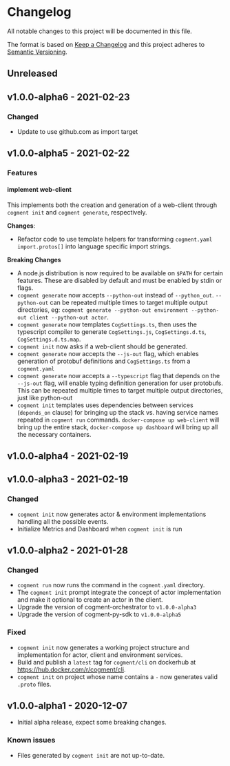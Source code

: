 # Changelog

All notable changes to this project will be documented in this file.

The format is based on [Keep a Changelog](http://keepachangelog.com/en/1.0.0/)
and this project adheres to [Semantic Versioning](http://semver.org/spec/v2.0.0.html).

## Unreleased

## v1.0.0-alpha6 - 2021-02-23

### Changed

- Update to use github.com as import target

## v1.0.0-alpha5 - 2021-02-22

### Features

#### implement web-client

This implements both the creation and generation of a web-client through
`cogment init` and `cogment generate`, respectively.

**Changes**:

- Refactor code to use template helpers for transforming `cogment.yaml`
  `import.protos[]` into language specific import strings.

**Breaking Changes**

- A node.js distribution is now required to be available on `$PATH` for
  certain features. These are disabled by default and must be enabled by
  stdin or flags.
- `cogment generate` now accepts `--python-out` instead of
  `--python_out`. `--python-out` can be repeated multiple times to
  target multiple output directories, eg: `cogment generate --python-out
  environment --python-out client --python-out actor`.
- `cogment generate` now templates `CogSettings.ts`, then uses the
  typescript compiler to generate `CogSettings.js`, `CogSettings.d.ts`,
  `CogSettings.d.ts.map`.
- `cogment init` now asks if a web-client should be generated.
- `cogment generate` now accepts the `--js-out` flag, which enables
  generation of protobuf definitions and `CogSettings.ts` from a
  `cogment.yaml`
- `cogment generate` now accepts a `--typescript` flag that depends on
  the `--js-out` flag, will enable typing definition generation for
  user protobufs. This can be repeated multiple times to
  target multiple output directories, just like python-out
- `cogment init` templates uses dependencies between services
  (`depends_on` clause) for bringing up the stack vs. having service
  names repeated in `cogment run` commands. `docker-compose up
  web-client` will bring up the entire stack, `docker-compose up
  dashboard` will bring up all the necessary containers.

## v1.0.0-alpha4 - 2021-02-19

## v1.0.0-alpha3 - 2021-02-19

### Changed

- `cogment init` now generates actor & environment implementations handling all the possible events.
- Initialize Metrics and Dashboard when `cogment init` is run

## v1.0.0-alpha2 - 2021-01-28

### Changed

- `cogment run` now runs the command in the `cogment.yaml` directory.
- The `cogment init` prompt integrate the concept of actor implementation and make it optional to create an actor in the client.
- Upgrade the version of cogment-orchestrator to `v1.0.0-alpha3`
- Upgrade the version of cogment-py-sdk to `v1.0.0-alpha5`

### Fixed

- `cogment init` now generates a working project structure and implementation for actor, client and environment services.
- Build and publish a `latest` tag for `cogment/cli` on dockerhub at <https://hub.docker.com/r/cogment/cli>.
- `cogment init` on project whose name contains a `-` now generates valid `.proto` files.

## v1.0.0-alpha1 - 2020-12-07

- Initial alpha release, expect some breaking changes.

### Known issues

- Files generated by `cogment init` are not up-to-date.
